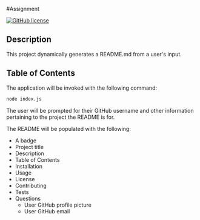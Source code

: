 #Assignment

[![GitHub license](https://img.shields.io/badge/license-${license}-blue.svg)](https://github.com/smtmarie/readmeassignment)

## Description

This project dynamically generates a README.md from a user's input. 

## Table of Contents




The application will be invoked with the following command:

```sh
node index.js
```

The user will be prompted for their GitHub username and other information pertaining to the project the README is for.

The README will be populated with the following:

* A badge
* Project title
* Description
* Table of Contents
* Installation
* Usage
* License
* Contributing
* Tests
* Questions
  * User GitHub profile picture
  * User GitHub email





